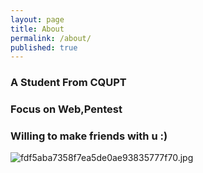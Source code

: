 ```yaml
---
layout: page
title: About
permalink: /about/
published: true
---
```



### A Student From CQUPT 

### Focus on Web,Pentest

### Willing to make friends with u :)

![fdf5aba7358f7ea5de0ae93835777f70.jpg]({{site.baseurl}}/images/fdf5aba7358f7ea5de0ae93835777f70.jpg)
